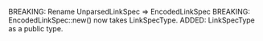 BREAKING: Rename UnparsedLinkSpec => EncodedLinkSpec
BREAKING: EncodedLinkSpec::new() now takes LinkSpecType.
ADDED: LinkSpecType as a public type.

